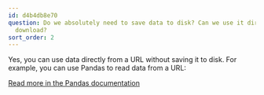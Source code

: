 ```yaml
---
id: d4b4db8e70
question: Do we absolutely need to save data to disk? Can we use it directly from
  download?
sort_order: 2
---
```


Yes, you can use data directly from a URL without saving it to disk. For example, you can use Pandas to read data from a URL:

[Read more in the Pandas documentation](https://pandas.pydata.org/docs/reference/api/pandas.read_parquet.html)